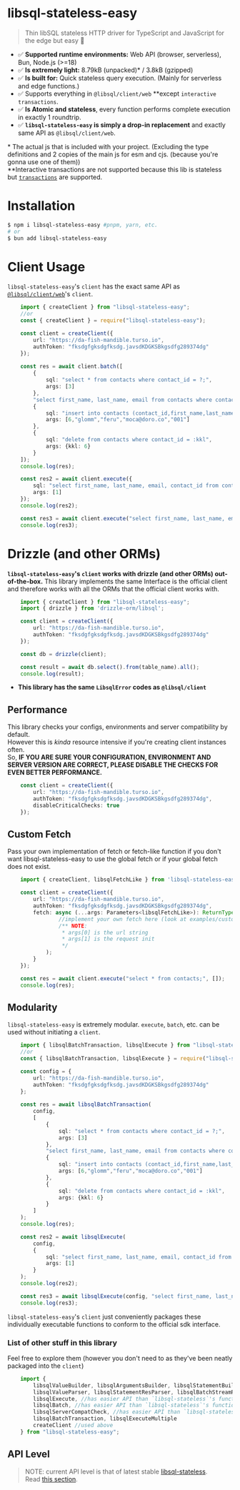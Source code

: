 # libsql-stateless-easy

> Thin libSQL stateless HTTP driver for TypeScript and JavaScript for the edge but easy 🚀
- ✅ **Supported runtime environments:** Web API (browser, serverless), Bun, Node.js (>=18)
- ✅ **Is extremely light:** 8.79kB (unpacked)* / 3.8kB (gzipped)
- ✅ **Is built for:** Quick stateless query execution. (Mainly for serverless and edge functions.)
- ✅ Supports everything in `@libsql/client/web` **except `interactive transactions`.
- ✅ **Is Atomic and stateless**, every function performs complete execution in exactly 1 roundtrip.
- ✅ **`libsql-stateless-easy` is simply a drop-in replacement** and exactly same API as `@libsql/client/web`.

\* The actual js that is included with your project. (Excluding the type definitions and 2 copies of the main js for esm and cjs. (because you're gonna use one of them))  
\*\*Interactive transactions are not supported because this lib is stateless but [`transactions`](https://github.com/DaBigBlob/libsql-stateless/wiki/transactions) are supported.
<br>

# Installation
```sh
$ npm i libsql-stateless-easy #pnpm, yarn, etc.
# or
$ bun add libsql-stateless-easy
```

# Client Usage
`libsql-stateless-easy`'s `client` has the exact same API as [`@libsql/client/web`](https://docs.turso.tech/sdk/ts/reference)'s `client`.
```ts
    import { createClient } from "libsql-stateless-easy";
    //or
    const { createClient } = require("libsql-stateless-easy");

    const client = createClient({
        url: "https://da-fish-mandible.turso.io",
        authToken: "fksdgfgksdgfksdg.javsdKDGKSBkgsdfg289374dg"
    });
    
    const res = await client.batch([
        {
            sql: "select * from contacts where contact_id = ?;",
            args: [3]
        },
        "select first_name, last_name, email from contacts where contact_id = 2",
        {
            sql: "insert into contacts (contact_id,first_name,last_name,email,phone) values (?,?,?,?,?);",
            args: [6,"glomm","feru","moca@doro.co","001"]
        },
        {
            sql: "delete from contacts where contact_id = :kkl",
            args: {kkl: 6}
        }
    ]);
    console.log(res);

    const res2 = await client.execute({
        sql: "select first_name, last_name, email, contact_id from contacts where contact_id = ?;",
        args: [1]
    });
    console.log(res2);

    const res3 = await client.execute("select first_name, last_name, email, contact_id from contacts where contact_id = 1;");
    console.log(res3);
```

# Drizzle (and other ORMs)
**`libsql-stateless-easy`'s `client` works with drizzle (and other ORMs) out-of-the-box.**
This library implements the same Interface is the official client and therefore works with all the ORMs that the official client works with.
```ts
    import { createClient } from "libsql-stateless-easy";
    import { drizzle } from 'drizzle-orm/libsql';

    const client = createClient({
        url: "https://da-fish-mandible.turso.io",
        authToken: "fksdgfgksdgfksdg.javsdKDGKSBkgsdfg289374dg"
    });

    const db = drizzle(client);

    const result = await db.select().from(table_name).all();
    console.log(result);
```

- **This library has the same `LibsqlError` codes as `@libsql/client`**

## Performance
This library checks your configs, environments and server compatibility by default.  
However this is _kinda_ resource intensive if you're creating client instances often.  
So, **IF YOU ARE SURE YOUR CONFIGURATION, ENVIRONMENT AND SERVER VERSION ARE CORRECT, PLEASE DISABLE THE CHECKS FOR EVEN BETTER PERFORMANCE.**
```ts
    const client = createClient({
        url: "https://da-fish-mandible.turso.io",
        authToken: "fksdgfgksdgfksdg.javsdKDGKSBkgsdfg289374dg",
        disableCriticalChecks: true
    });
```

## Custom Fetch
Pass your own implementation of fetch or fetch-like function if you don't want libsql-stateless-easy to use the global fetch or if your global fetch does not exist.
```ts
    import { createClient, libsqlFetchLike } from 'libsql-stateless-easy';

    const client = createClient({
        url: "https://da-fish-mandible.turso.io",
        authToken: "fksdgfgksdgfksdg.javsdKDGKSBkgsdfg289374dg",
        fetch: async (...args: Parameters<libsqlFetchLike>): ReturnType<libsqlFetchLike> => {
                //implement your own fetch here (look at examples/custom_fetch/libsql_isomorphic_fetch.ts for concrete example)
                /** NOTE:
                 * args[0] is the url string
                 * args[1] is the request init
                 */
            );
        }
    });

    const res = await client.execute("select * from contacts;", []);
    console.log(res);
```

## Modularity
`libsql-stateless-easy` is extremely modular. `execute`, `batch`, etc. can be used without initiating a `client`.  
```ts
    import { libsqlBatchTransaction, libsqlExecute } from "libsql-stateless-easy";
    //or
    const { libsqlBatchTransaction, libsqlExecute } = require("libsql-stateless-easy");

    const config = {
        url: "https://da-fish-mandible.turso.io",
        authToken: "fksdgfgksdgfksdg.javsdKDGKSBkgsdfg289374dg"
    };
    
    const res = await libsqlBatchTransaction(
        config,
        [
            {
                sql: "select * from contacts where contact_id = ?;",
                args: [3]
            },
            "select first_name, last_name, email from contacts where contact_id = 2",
            {
                sql: "insert into contacts (contact_id,first_name,last_name,email,phone) values (?,?,?,?,?);",
                args: [6,"glomm","feru","moca@doro.co","001"]
            },
            {
                sql: "delete from contacts where contact_id = :kkl",
                args: {kkl: 6}
            }
        ]
    );
    console.log(res);

    const res2 = await libsqlExecute(
        config,
        {
            sql: "select first_name, last_name, email, contact_id from contacts where contact_id = ?;",
            args: [1]
        }
    );
    console.log(res2);

    const res3 = await libsqlExecute(config, "select first_name, last_name, email, contact_id from contacts where contact_id = 1;", []);
    console.log(res3);
```
`libsql-stateless-easy`'s `client` just conveniently packages these individually executable functions to conform to the official sdk interface.

### List of other stuff in this library
Feel free to explore them (however you don't need to as they've been neatly packaged into the `client`)
```ts
    import {
        libsqlValueBuilder, libsqlArgumentsBuilder, libsqlStatementBuilder, libsqlBatchReqStepsBuilder, libsqlBatchReqStepExecCondBuilder, libsqlTransactionBeginStatement,
        libsqlValueParser, libsqlStatementResParser, libsqlBatchStreamResParser, libsqlTransactionBatchStreamResParser,
        libsqlExecute, //has easier API than `libsql-stateless`'s function of the same name
        libsqlBatch, //has easier API than `libsql-stateless`'s function of the same name
        libsqlServerCompatCheck, //has easier API than `libsql-stateless`'s function of the same name,
        libsqlBatchTransaction, libsqlExecuteMultiple
        createClient //used above
    } from "libsql-stateless-easy";
```


## API Level
> NOTE: current API level is that of latest stable [libsql-stateless](https://github.com/DaBigBlob/libsql-stateless).   
Read [this section](https://github.com/DaBigBlob/libsql-stateless/?tab=readme-ov-file#api-level).